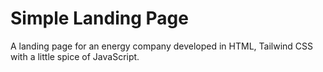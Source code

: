 # Simple Landing Page
A landing page for an energy company developed in HTML, Tailwind CSS with a little spice of JavaScript.

[](img/ss.png)
